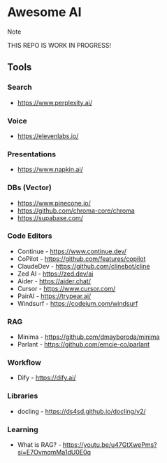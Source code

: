 # Awesome AI

> [!NOTE]  
> THIS REPO IS WORK IN PROGRESS!


## Tools 
### Search
- https://www.perplexity.ai/

### Voice
- https://elevenlabs.io/

### Presentations
- https://www.napkin.ai/

### DBs (Vector)
- https://www.pinecone.io/
- https://github.com/chroma-core/chroma
- https://supabase.com/

### Code Editors
- Continue - https://www.continue.dev/ 
- CoPilot - https://github.com/features/copilot
- ClaudeDev - https://github.com/clinebot/cline
- Zed AI - https://zed.dev/ai 
- Aider - https://aider.chat/ 
- Cursor - https://www.cursor.com/
- PairAI - https://trypear.ai/
- Windsurf - https://codeium.com/windsurf

### RAG
- Minima - https://github.com/dmayboroda/minima
- Parlant - https://github.com/emcie-co/parlant

### Workflow
- Dify - https://dify.ai/

### Libraries
- docling - https://ds4sd.github.io/docling/v2/ 

### Learning
- What is RAG? - https://youtu.be/u47GtXwePms?si=E7OvmqmMa1dU0E0q


